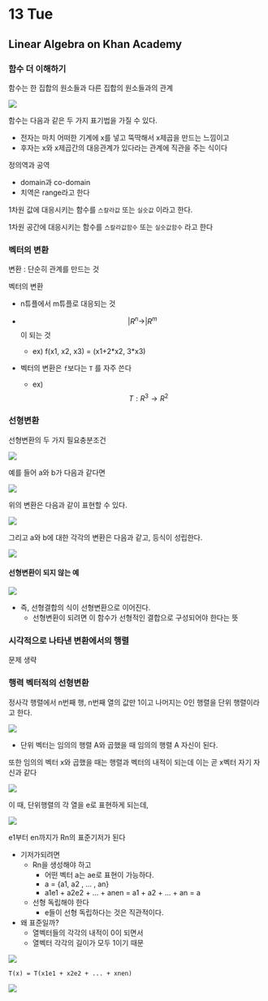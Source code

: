 # 13 Tue

## Linear Algebra on Khan Academy

### 함수 더 이해하기

함수는 한 집합의 원소들과 다른 집합의 원소들과의 관계

![](../../.gitbook/assets/image%20%28537%29.png)

함수는 다음과 같은 두 가지 표기법을 가질 수 있다.

* 전자는 마치 어떠한 기계에 x를 넣고 뚝딱해서 x제곱을 만드는 느낌이고
* 후자는 x와 x제곱간의 대응관계가 있다라는 관계에 직관을 주는 식이다

정의역과 공역

* domain과 co-domain
* 치역은 range라고 한다

1차원 값에 대응시키는 함수를 `스칼라값` 또는 `실숫값` 이라고 한다.

1차원 공간에 대응시키는 함수를 `스칼라값함수` 또는 `실숫값함수` 라고 한다 

### 벡터의 변환

변환 : 단순히 관계를 만드는 것

벡터의 변환

* n튜플에서 m튜플로 대응되는 것
* $$ |R^n→ |R^m $$이 되는 것
  * ex\) f\(x1, x2, x3\) = \(x1+2\*x2, 3\*x3\)
* 벡터의 변환은 `f`보다는 `T` 를 자주 쓴다

  *  ex\) $$ T : R^3 → R^2 $$

### 선형변환

선형변환의 두 가지 필요충분조건

![](../../.gitbook/assets/image%20%28529%29.png)

예를 들어 a와 b가 다음과 같다면

![](../../.gitbook/assets/image%20%28531%29.png)

위의 변환은 다음과 같이 표현할 수 있다.

![](../../.gitbook/assets/image%20%28540%29.png)

그리고 a와 b에 대한 각각의 변환은 다음과 같고, 등식이 성립한다.

![](../../.gitbook/assets/image%20%28532%29.png)

#### 선형변환이 되지 않는 예

![](../../.gitbook/assets/image%20%28534%29.png)

* 즉, 선형결합의 식이 선형변환으로 이어진다.
  * 선형변환이 되려면 이 함수가 선형적인 결합으로 구성되어야 한다는 뜻



### 시각적으로 나타낸 변환에서의 행렬

문제 생략



### 행력 벡터적의 선형변환

정사각 행렬에서 n번째 행, n번째 열의 값만 1이고 나머지는 0인 행렬을 단위 행렬이라고 한다.

![](../../.gitbook/assets/image%20%28536%29.png)

* 단위 벡터는 임의의 행렬 A와 곱했을 때 임의의 행렬 A 자신이 된다.

또한 임의의 벡터 x와 곱했을 때는 행렬과 벡터의 내적이 되는데 이는 곧 x벡터 자기 자신과 같다

![](../../.gitbook/assets/image%20%28539%29.png)

이 때, 단위행렬의 각 열을 e로 표현하게 되는데,

![](../../.gitbook/assets/image%20%28535%29.png)

e1부터 en까지가 Rn의 표준기저가 된다

* 기저가되려면
  * Rn을 생성해야 하고
    * 어떤 벡터 a는 ae로 표현이 가능하다.
    * a = {a1, a2 , ... , an}
    * a1e1 + a2e2 + ... + anen = a1 + a2 + ... + an = a
  * 선형 독립해야 한다
    * e들이 선형 독립하다는 것은 직관적이다.
* 왜 표준일까?
  * 열벡터들의 각각의 내적이 0이 되면서
  * 열벡터 각각의 길이가 모두 1이기 때문

![](../../.gitbook/assets/image%20%28538%29.png)

`T(x) = T(x1e1 + x2e2 + ... + xnen)`

![](../../.gitbook/assets/image%20%28530%29.png)



